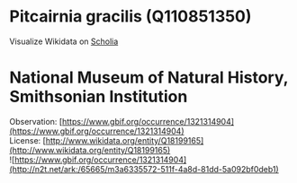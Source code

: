 
Pitcairnia gracilis (Q110851350)
================================
  
Visualize Wikidata on [Scholia](https://scholia.toolforge.org/taxon/Q110851350)
# National Museum of Natural History, Smithsonian Institution
  
Observation: [https://www.gbif.org/occurrence/1321314904](https://www.gbif.org/occurrence/1321314904)  
License: [http://www.wikidata.org/entity/Q18199165](http://www.wikidata.org/entity/Q18199165)  
![https://www.gbif.org/occurrence/1321314904](http://n2t.net/ark:/65665/m3a6335572-511f-4a8d-81dd-5a092bf0deb1)